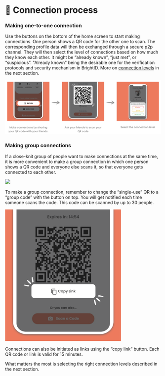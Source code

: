 # 🤝 Connection process

### Making one-to-one connection

Use the buttons on the bottom of the home screen to start making connections. One person shows a QR code for the other one to scan. The corresponding profile data will then be exchanged through a secure p2p channel. They will then select the level of connections based on how much they know each other. It might be “already known”, “just met”, or “suspicious”. "Already known" being the desirable one for the verification protocols and security mechanism in BrightID. More on [connection levels](connection-levels.md) in the next section.

<div align="center" data-full-width="false">

<img src="../../.gitbook/assets/Making connection_P2 (3).png" alt="">

</div>

### Making group connections

If a close-knit group of people want to make connections at the same time, it is more convenient to make a group connection in which one person shows a QR code and everyone else scans it, so that everyone gets connected to each other.

![](<../../.gitbook/assets/Making connection\_P3 (4).png>)

To make a group connection, remember to change the “single-use” QR to a “group code” with the button on top. You will get notified each time someone scans the code. This code can be scanned by up to 30 people.

<div align="left">

<img src="../../.gitbook/assets/Making connection_P4 (4).png" alt="Share your QR code as a link with your friends" width="375">

</div>

Connections can also be initiated as links using the “copy link” button. Each QR code or link is valid for 15 minutes.

What matters the most is selecting the right connection levels described in the next section.
